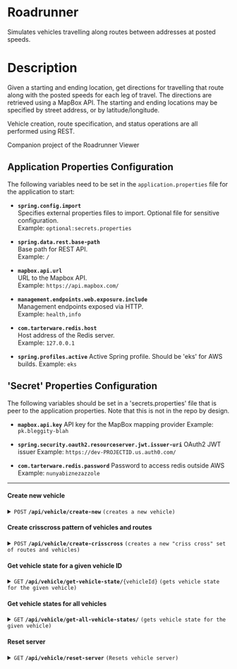 # Roadrunner
Simulates vehicles travelling along routes between addresses at posted speeds.

# Description

Given a starting and ending location, get directions for travelling that route along with the posted speeds for each leg of travel.  The directions are retrieved using a MapBox API.  The starting and ending locations may be specified by street address, or by latitude/longitude.

Vehicle creation, route specification, and status operations are all performed using REST.

Companion project of the Roadrunner Viewer

## Application Properties Configuration

The following variables need to be set in the `application.properties` file for the application to start:

- **`spring.config.import`**  
  Specifies external properties files to import. Optional file for sensitive configuration.  
  Example: `optional:secrets.properties`

- **`spring.data.rest.base-path`**  
  Base path for REST API.  
  Example: `/`

- **`mapbox.api.url`**  
  URL to the Mapbox API.  
  Example: `https://api.mapbox.com/`

- **`management.endpoints.web.exposure.include`**  
  Management endpoints exposed via HTTP.  
  Example: `health,info`

- **`com.tarterware.redis.host`**  
  Host address of the Redis server.  
  Example: `127.0.0.1`

- **`spring.profiles.active`**
  Active Spring profile.  Should be 'eks' for AWS builds.
  Example: `eks`

## 'Secret' Properties Configuration

The following variables should be set in a 'secrets.properties' file that is peer to the application properties.  Note that this is not in the repo by design.

- **`mapbox.api.key`**
  API key for the MapBox mapping provider
  Example: `pk.bleggity-blah`

- **`spring.security.oauth2.resourceserver.jwt.issuer-uri`**
  OAuth2 JWT issuer
  Example: `https://dev-PROJECTID.us.auth0.com/`

- **`com.tarterware.redis.password`**
  Password to access redis outside AWS
  Example: `nunyabiznezazzole`


------------------------------------------------------------------------------------------

#### Create new vehicle

<details>
 <summary><code>POST</code> <code><b>/api/vehicle/create-new</b></code> <code>(creates a new vehicle)</code></summary>

##### Parameters

> | name      |  type     | data type               | description                                                           |
> |-----------|-----------|-------------------------|-----------------------------------------------------------------------|
> | None      |  required | object (JSON or YAML)   | N/A  |

##### Responses

> | http code     | content-type                      | response                                                            |
> |---------------|-----------------------------------|---------------------------------------------------------------------|
> | `201`         | `text/plain;charset=UTF-8`        | `Vehicle created successfully`                                      |
> | `400`         | `application/json`                | `{"code":"400","message":"Bad Request"}`                            |
> | `405`         | `text/html;charset=utf-8`         | None                                                                |

##### Example cURL

> ```javascript
>  curl -X POST http://localhost:8080/api/vehicle/create-new -H "Content-Type: application/json" -d "{ \"listStops\": [ { \"address1\": \"10201 White Settlement Rd\", \"city\": \"Fort Worth\", \"state\": \"TX\", \"zipCode\": \"76108\" }, { \"address1\": \"12301 Camp Bowie W Blvd\", \"city\": \"Aledo\", \"state\": \"TX\", \"zipCode\": \"76008\" } ] }"```
</details>

#### Create crisscross pattern of vehicles and routes

<details>
 <summary><code>POST</code> <code><b>/api/vehicle/create-crisscross</b></code> <code>(creates a new "criss cross" set of routes and vehicles)</code></summary>

##### Parameters

> | name      |  type     | data type               | description                                                           |
> |-----------|-----------|-------------------------|-----------------------------------------------------------------------|
> | None      |  required | object (JSON or YAML)   | N/A  |

##### Responses

> | http code     | content-type                      | response                                                            |
> |---------------|-----------------------------------|---------------------------------------------------------------------|
> | `201`         | `text/plain;charset=UTF-8`        | `Configuration created successfully`                                |
> | `400`         | `application/json`                | `{"code":"400","message":"Bad Request"}`                            |
> | `405`         | `text/html;charset=utf-8`         | None                                                                |

##### Example cURL

> ```javascript
>  curl -X POST http://localhost:8080/api/vehicle/create-crisscross -H "Content-Type: application/json" -d "{ \"degLatitude\": 32.7507, "degLongitude": -97.3286, "kmRadius": 50.0, "vehicleCount": 36 }"
</details>

#### Get vehicle state for a given vehicle ID

<details>
 <summary><code>GET</code> <code><b>/api/vehicle/get-vehicle-state/</b>{vehicleId}</code> <code>(gets vehicle state for the given vehicle)</code></summary>

##### Parameters

> | name      |  type     | data type               | description                                                           |
> |-----------|-----------|-------------------------|-----------------------------------------------------------------------|
> | vehicleId |  required | string                  | ID of vehicle to retrieve |

##### Responses

> | http code     | content-type                      | response                                                            |
> |---------------|-----------------------------------|---------------------------------------------------------------------|
> | `201`         | `text/plain;charset=UTF-8`        | `Configuration created successfully`                                |
> | `400`         | `application/json`                | `{"code":"400","message":"Bad Request"}`                            |
> | `405`         | `text/html;charset=utf-8`         | None                                                                |

##### Example cURL

> ```javascript
>  curl -X GET http://localhost:8080/api/vehicle/get-vehicle-state/create-crisscross/778afa04-2fd9-44e7-8e15-a4ccd835a608 -H "Content-Type: application/json"

</details>

#### Get vehicle states for all vehicles

<details>
 <summary><code>GET</code> <code><b>/api/vehicle/get-all-vehicle-states/</b></code> <code>(gets vehicle state for the given vehicle)</code></summary>

##### Parameters

> | name      |  type     | data type               | description                                                           |
> |-----------|-----------|-------------------------|-----------------------------------------------------------------------|
> | vehicleId |  required | string                  | ID of vehicle to retrieve |

##### Responses

> | http code     | content-type                      | response                                                            |
> |---------------|-----------------------------------|---------------------------------------------------------------------|
> | `201`         | `text/plain;charset=UTF-8`        | `Configuration created successfully`                                |
> | `400`         | `application/json`                | `{"code":"400","message":"Bad Request"}`                            |
> | `405`         | `text/html;charset=utf-8`         | None                                                                |

##### Example cURL

> ```javascript
>  curl -X GET http://localhost:8080/api/vehicle/get-all-vehicle-states -H "Content-Type: application/json"

</details>

#### Reset server

<details>
 <summary><code>GET</code> <code><b>/api/vehicle/reset-server</b></code> <code>(Resets vehicle server)</code></summary>

##### Parameters

> | name      |  type     | data type               | description                                                           |
> |-----------|-----------|-------------------------|-----------------------------------------------------------------------|
> | None      |  required | object (JSON or YAML)   | N/A  |


##### Responses

> | http code     | content-type                      | response                                                            |
> |---------------|-----------------------------------|---------------------------------------------------------------------|
> | `201`         | `text/plain;charset=UTF-8`        | `Configuration created successfully`                                |
> | `405`         | `text/html;charset=utf-8`         | None                                                                |

##### Example cURL

> ```javascript
>  curl -X GET http://localhost:8080/api/vehicle/reset-server -H "Content-Type: application/json"

</details>

